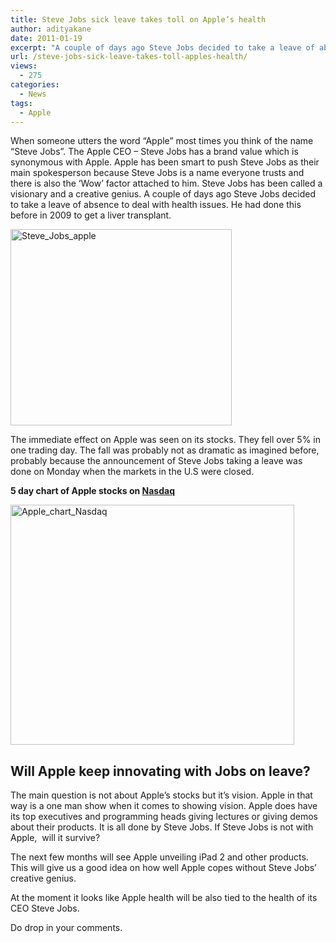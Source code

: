 ```yaml
---
title: Steve Jobs sick leave takes toll on Apple’s health
author: adityakane
date: 2011-01-19
excerpt: "A couple of days ago Steve Jobs decided to take a leave of absence to deal with health issues. He had done this before in 2009 to get a liver transplant.  Now as Steve Jobs takes another leave of absence for health reasons, will Apple be able to cope and how will Steve Jobs health impact Apple's health?"
url: /steve-jobs-sick-leave-takes-toll-apples-health/
views:
  - 275
categories:
  - News
tags:
  - Apple
---
```

When someone utters the word “Apple” most times you think of the name “Steve Jobs”. The Apple CEO – Steve Jobs has a brand value which is synonymous with Apple. Apple has been smart to push Steve Jobs as their main spokesperson because Steve Jobs is a name everyone trusts and there is also the ‘Wow’ factor attached to him. Steve Jobs has been called a visionary and a creative genius. A couple of days ago Steve Jobs decided to take a leave of absence to deal with health issues. He had done this before in 2009 to get a liver transplant.

[<img style="background-image: none; padding-left: 0px; padding-right: 0px; display: inline; padding-top: 0px; border: 0px;" title="Steve_Jobs_apple" src="http://cdn.devilsworkshop.org/files/2011/01/Steve_Jobs_apple_thumb.png" border="0" alt="Steve_Jobs_apple" width="354" height="314" />][1]

The immediate effect on Apple was seen on its stocks. They fell over 5% in one trading day. The fall was probably not as dramatic as imagined before, probably because the announcement of Steve Jobs taking a leave was done on Monday when the markets in the U.S were closed.

**5 day chart of Apple stocks on <a href="http://nasdaq.com" onclick="_gaq.push(['_trackEvent', 'outbound-article', 'http://nasdaq.com', 'Nasdaq']);" >Nasdaq</a>**

[<img style="background-image: none; padding-left: 0px; padding-right: 0px; display: inline; padding-top: 0px; border: 0px;" title="Apple_chart_Nasdaq" src="http://cdn.devilsworkshop.org/files/2011/01/Apple_chart_Nasdaq_thumb.png" border="0" alt="Apple_chart_Nasdaq" width="454" height="384" />][2]

## Will Apple keep innovating with Jobs on leave?

The main question is not about Apple’s stocks but it’s vision. Apple in that way is a one man show when it comes to showing vision. Apple does have its top executives and programming heads giving lectures or giving demos about their products. It is all done by Steve Jobs. If Steve Jobs is not with Apple,  will it survive?

The next few months will see Apple unveiling iPad 2 and other products. This will give us a good idea on how well Apple copes without Steve Jobs’ creative genius.

At the moment it looks like Apple health will be also tied to the health of its CEO Steve Jobs.

Do drop in your comments.

 [1]: http://cdn.devilsworkshop.org/files/2011/01/Steve_Jobs_apple.png
 [2]: http://cdn.devilsworkshop.org/files/2011/01/Apple_chart_Nasdaq.png
